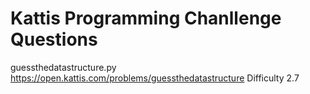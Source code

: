 # Kattis Programming Chanllenge Questions
guessthedatastructure.py  https://open.kattis.com/problems/guessthedatastructure  Difficulty 2.7

 
